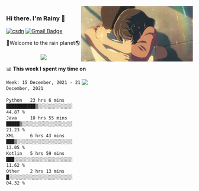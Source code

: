 <img  align='right' height="150" src="https://github.com/LikeRainDay/LikeRainDay/blob/master/pic/img_rain_1.gif?raw=true">



### Hi there. I'm Rainy :lemon:

[![csdn](https://img.shields.io/badge/-csdn-c14438?style=flat-square&logo=c&logoColor=white)](https://blog.csdn.net/qq_15807167)
[![Gmail Badge](https://img.shields.io/badge/-gmail-c14438?style=flat-square&logo=Gmail&logoColor=white&link=mailto:houshuai0816@gmail.com)](mailto:houshuai0816@gmail.com)

🚀Welcome to the rain planet🌎

<center>
<img align='center'  src="https://source.unsplash.com/random/1200x600">
</center>

📊 **This week I spent my time on**

<img align='right'   width="300" src="https://github-readme-stats.vercel.app/api?username=LikeRainDay&show_icons=true&title_color=fff&icon_color=79ff97&text_color=9f9f9f&bg_color=151515">

<!--START_SECTION:waka-->
```text
Week: 15 December, 2021 - 21 December, 2021

Python   23 hrs 6 mins   ███████████▒░░░░░░░░░░░░░   44.87 % 
Java     10 hrs 55 mins  █████▒░░░░░░░░░░░░░░░░░░░   21.23 % 
XML      6 hrs 43 mins   ███▒░░░░░░░░░░░░░░░░░░░░░   13.05 % 
Kotlin   5 hrs 59 mins   ███░░░░░░░░░░░░░░░░░░░░░░   11.62 % 
Other    2 hrs 13 mins   █░░░░░░░░░░░░░░░░░░░░░░░░   04.32 % 
```
<!--END_SECTION:waka-->
